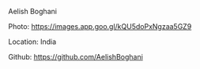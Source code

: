 Aelish Boghani

Photo: https://images.app.goo.gl/kQU5doPxNgzaa5GZ9

Location: India

Github: https://github.com/AelishBoghani
